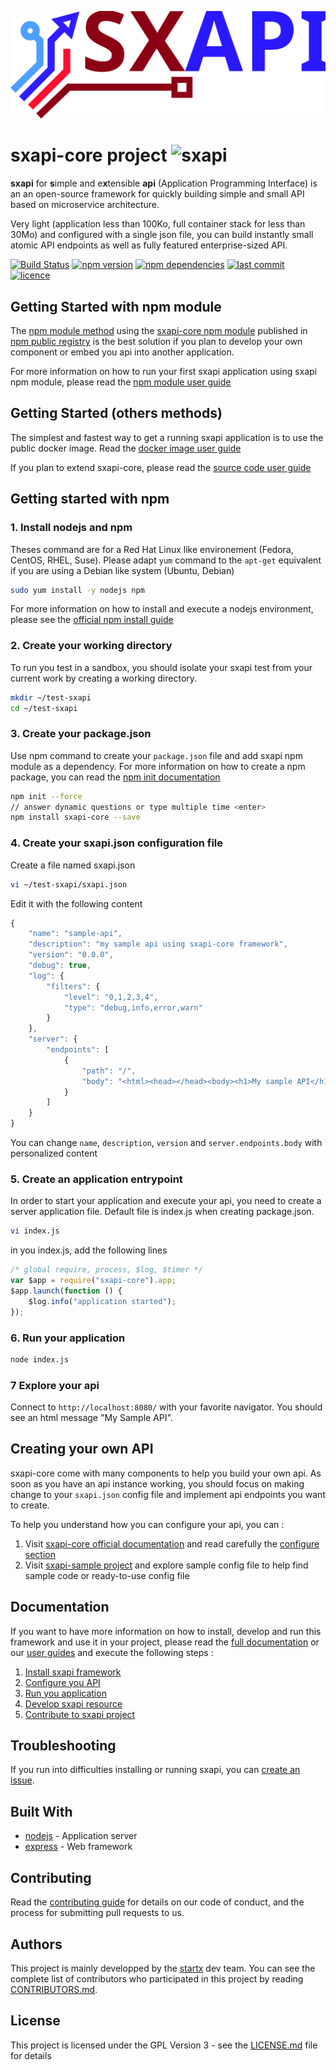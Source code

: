 [![sxapi](https://raw.githubusercontent.com/startxfr/sxapi-core/v0.1.14-npm/docs/assets/logo.svg?sanitize=true)](https://github.com/startxfr/sxapi-core)

# sxapi-core project ![sxapi](https://img.shields.io/badge/latest-v0.2.16-blue.svg)

**sxapi** for **s**imple and e**x**tensible **api** (Application Programming Interface) is an an open-source framework for quickly building simple and small API based on microservice architecture.

Very light (application less than 100Ko, full container stack for less than 30Mo) and configured with a single json file, you can build instantly small atomic API endpoints as well as fully featured enterprise-sized API.

[![Build Status](https://travis-ci.org/startxfr/sxapi-core.svg?tag=v0.1.14-npm)](https://travis-ci.org/startxfr/sxapi-core) 
[![npm version](https://badge.fury.io/js/sxapi-core.svg)](https://www.npmjs.com/package/sxapi-core) 
[![npm dependencies](https://david-dm.org/startxfr/sxapi-core.svg)](https://www.npmjs.com/package/sxapi-core) 
[![last commit](https://img.shields.io/github/last-commit/startxfr/sxapi-core.svg)](https://github.com/startxfr/sxapi-core) 
[![licence](https://img.shields.io/github/license/startxfr/sxapi-core.svg)](https://github.com/startxfr/sxapi-core) 

## Getting Started with npm module

The [npm module method](https://github.com/startxfr/sxapi-core/tree/v0.1.14-npm/docs/guides/USE_npm.md) using the [sxapi-core npm module](https://www.npmjs.com/package/sxapi-core) published in [npm public registry](https://www.npmjs.com) is the best solution if you plan to develop your own component or embed you api into another application. 

For more information on how to run your first sxapi application using sxapi npm module, please read the [npm module user guide](https://github.com/startxfr/sxapi-core/tree/v0.1.14-npm/docs/guides/USE_npm.md) 

## Getting Started (others methods)

The simplest and fastest way to get a running sxapi application is to use the public docker image. Read the [docker image user guide](https://github.com/startxfr/sxapi-core/tree/v0.1.14-npm/docs/guides/USE_docker.md)

If you plan to extend sxapi-core, please read the [source code user guide](https://github.com/startxfr/sxapi-core/tree/v0.1.14-npm/docs/guides/USE_source.md)

## Getting started with npm

### 1. Install nodejs and npm

Theses command are for a Red Hat Linux like environement (Fedora, CentOS, RHEL, Suse). Please adapt ```yum``` command to the ```apt-get``` equivalent if you are using a Debian like system (Ubuntu, Debian)

```bash
sudo yum install -y nodejs npm
```
For more information on how to install and execute a nodejs environment, please see the [official npm install guide](https://docs.npmjs.com/getting-started/installing-node)

### 2. Create your working directory

To run you test in a sandbox, you should isolate your sxapi test from your current work by creating a working directory.
```bash
mkdir ~/test-sxapi
cd ~/test-sxapi
```

### 3. Create your package.json

Use npm command to create your `package.json` file and add sxapi npm module as a dependency. For more information on how to create a npm package, you can read the [npm init documentation](https://docs.npmjs.com/cli/init)

```bash
npm init --force
// answer dynamic questions or type multiple time <enter>
npm install sxapi-core --save
```

### 4. Create your sxapi.json configuration file

Create a file named sxapi.json

```bash
vi ~/test-sxapi/sxapi.json
```

Edit it with the following content

```javascript
{
    "name": "sample-api",
    "description": "my sample api using sxapi-core framework",
    "version": "0.0.0",
    "debug": true,
    "log": {
        "filters": {
            "level": "0,1,2,3,4",
            "type": "debug,info,error,warn"
        }
    },
    "server": {
        "endpoints": [
            {
                "path": "/",
                "body": "<html><head></head><body><h1>My sample API</h1></body></html>"
            }
        ]
    }
}
```

You can change ```name```, ```description```, ```version``` and ```server.endpoints.body``` with personalized content

### 5. Create an application entrypoint

In order to start your application and execute your api, you need to create a
server application file. Default file is index.js when creating package.json.

```bash
vi index.js
```
in you index.js, add the following lines

```javascript
/* global require, process, $log, $timer */
var $app = require("sxapi-core").app;
$app.launch(function () {
    $log.info("application started");
});
```

### 6. Run your application

```bash
node index.js
```

### 7 Explore your api

Connect to ```http://localhost:8080/``` with your favorite navigator. You should
see an html message "My Sample API".


## Creating your own API

sxapi-core come with many components to help you build your own api. As soon as you have an api instance working, you should focus on making change to your ```sxapi.json``` config file and implement api endpoints you want to create.
 
To help you understand how you can configure your api, you can :
1. Visit [sxapi-core official documentation](https://github.com/startxfr/sxapi-core/tree/v0.1.14-npm/docs/README.md) and read carefully the [configure section](https://github.com/startxfr/sxapi-core/tree/v0.1.14-npm/docs/guides/2.Configure.md)
2. Visit [sxapi-sample project](https://github.com/startxfr/sxapi-sample) and explore sample config file to help find sample code or ready-to-use config file

## Documentation

If you want to have more information on how to install, develop and run this framework and use it in your project, please read the [full documentation](https://github.com/startxfr/sxapi-core/tree/v0.1.14-npm/docs/README.md) or our [user guides](https://github.com/startxfr/sxapi-core/tree/v0.1.14-npm/docs/guides/README.md) and execute the following steps :
1. [Install sxapi framework](https://github.com/startxfr/sxapi-core/tree/v0.1.14-npm/docs/guides/1.Install.md)
2. [Configure you API](https://github.com/startxfr/sxapi-core/tree/v0.1.14-npm/docs/guides/2.Configure.md)
3. [Run you application](https://github.com/startxfr/sxapi-core/tree/v0.1.14-npm/docs/guides/3.Run.md)
4. [Develop sxapi resource](https://github.com/startxfr/sxapi-core/tree/v0.1.14-npm/docs/guides/4.Develop.md)
5. [Contribute to sxapi project](https://github.com/startxfr/sxapi-core/tree/v0.1.14-npm/docs/guides/5.Contribute.md)

## Troubleshooting

If you run into difficulties installing or running sxapi, you can [create an issue](https://github.com/startxfr/sxapi-core/issues/new).

## Built With

* [nodejs](https://nodejs.org) - Application server
* [express](http://expressjs.com) - Web framework

## Contributing

Read the [contributing guide](https://github.com/startxfr/sxapi-core/tree/v0.1.14-npm/docs/guides/5.Contribute.md) for details on our code of conduct, and the process for submitting pull requests to us.

## Authors

This project is mainly developped by the [startx](https://www.startx.fr) dev team. You can see the complete list of contributors who participated in this project by reading [CONTRIBUTORS.md](https://github.com/startxfr/sxapi-core/tree/v0.1.14-npm/docs/CONTRIBUTORS.md).

## License

This project is licensed under the GPL Version 3 - see the [LICENSE.md](https://github.com/startxfr/sxapi-core/tree/v0.1.14-npm/docs/LICENSE.md) file for details
